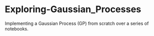 # Exploring-Gaussian_Processes
Implementing a Gaussian Process (GP) from scratch over a series of notebooks.
